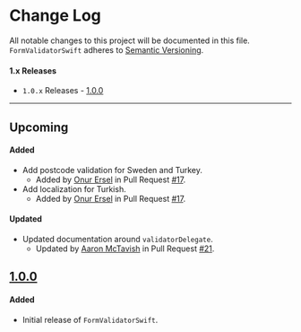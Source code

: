 # Change Log

All notable changes to this project will be documented in this file.
`FormValidatorSwift` adheres to [Semantic Versioning](http://semver.org/).

#### 1.x Releases
- `1.0.x` Releases - [1.0.0](#100)

---

## Upcoming

#### Added
- Add postcode validation for Sweden and Turkey.
    - Added by [Onur Ersel](https://github.com/onurersel) in Pull Request [#17](https://github.com/ustwo/formvalidator-swift/pull/17).
- Add localization for Turkish.
    - Added by [Onur Ersel](https://github.com/onurersel) in Pull Request [#17](https://github.com/ustwo/formvalidator-swift/pull/17).

#### Updated
- Updated documentation around `validatorDelegate`.
    - Updated by [Aaron McTavish](https://github.com/aamctustwo) in Pull Request [#21](https://github.com/ustwo/formvalidator-swift/pull/21).

## [1.0.0](https://github.com/ustwo/formvalidator-swift/releases/tag/v1.0.0)

#### Added
- Initial release of `FormValidatorSwift`.
